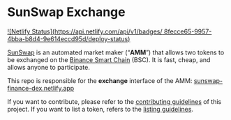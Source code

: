 # SunSwap Exchange

[![Netlify Status](https://api.netlify.com/api/v1/badges/
8fecce65-9957-4bba-b8d4-9e614eccd95d/deploy-status)](https://app.netlify.com/sites/sunswap-finance-dex/deploys)

[SunSwap](https://sunswap-finance-farms.netlify.app/) is an automated market maker (“**AMM**”) that allows two tokens to be exchanged on the [Binance Smart Chain](https://www.binance.org/en/smartChain) (BSC). It is fast, cheap, and allows anyone to participate.

This repo is responsible for the **exchange** interface of the AMM: [sunswap-finance-dex.netlify.app](https://sunswap-finance-dex.netlify.app)

If you want to contribute, please refer to the [contributing guidelines](./CONTRIBUTING.md) of this project.
If you want to list a token, refers to the [listing guidelines](./listing.md).
